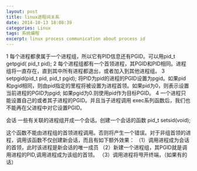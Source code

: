 ```yaml
---
layout: post
title: linux进程间关系
date: 2014-10-13 18:08:39
categories: Linux
tags: 系统编程
excerpt: linux process communication about process id
---
```



1 每个进程都隶属于一个进程组，所以它有PID信息还有PGID。可以用pid_t getpgid( pid_t pid);
2 每个进程组都有一个首领进程，其PGID和PID相同。进程组将一直存在，直到其中所有进程都退出，或者加入到其他进程组。
3 setpgid(pid_t pid, pid_t pgid); 将PID为pid的进程的PGID设置为pgid。如果pid和pgid相同，则由pid指定的里程将被设置为进程首领。如果pid为0，则表示设置当前进程的PGID为pgid; 如果pgid为0.则使用pid作为目标PGID。
4 一个进程只能设置自己的或者其子进程的PGID。并且当子进程调用 exec系列函数后，我们也不能再在父进程中对它设置PGID。 

会话
一些有关联的进程组开成一个会话。创建一个会话的函数
pid_t setsid(void);

这个函数不能由进程组的首领进程调用。否则将产生一个错误。对于非组首领的进程，调用该函数不仅创建新会话，而且有如下额外效果：
（1）调用进程成为会话的首领，此时该进程是新会话的唯一成员
（2）新建一个进程组，其PGID就是调用进程的PID,调用进程成为该组的首领。
（3）调用进程将甩开终端，（如果有的话）

 
